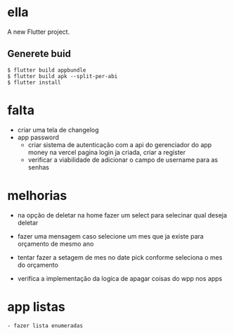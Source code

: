# ella

A new Flutter project.

## Generete buid
```
$ flutter build appbundle
$ flutter build apk --split-per-abi
$ flutter install
```


# falta
- criar uma tela de changelog
- app password
    - criar sistema de autenticação com a api do gerenciador do app money na vercel
        pagina login ja criada, criar a register
    - verificar a viabilidade de adicionar o campo de username para as senhas

# melhorias
- na opção de deletar na home fazer um select para selecinar qual deseja deletar
- fazer uma mensagem caso selecione um mes que ja existe para orçamento de mesmo ano
- tentar fazer a setagem de mes no date pick conforme seleciona o mes do orçamento

- verifica a implementação da logica de apagar coisas do wpp nos apps

# app listas
    - fazer lista enumeradas

